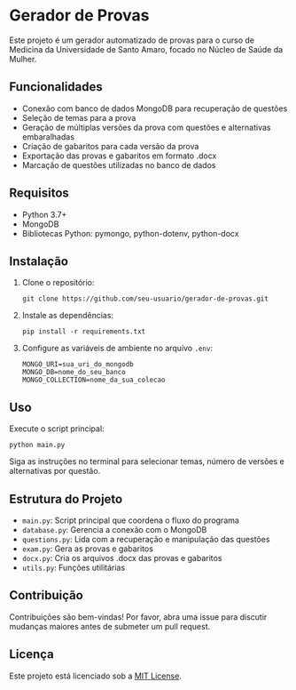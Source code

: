 # Gerador de Provas

Este projeto é um gerador automatizado de provas para o curso de Medicina da Universidade de Santo Amaro, focado no Núcleo de Saúde da Mulher.

## Funcionalidades

- Conexão com banco de dados MongoDB para recuperação de questões
- Seleção de temas para a prova
- Geração de múltiplas versões da prova com questões e alternativas embaralhadas
- Criação de gabaritos para cada versão da prova
- Exportação das provas e gabaritos em formato .docx
- Marcação de questões utilizadas no banco de dados

## Requisitos

- Python 3.7+
- MongoDB
- Bibliotecas Python: pymongo, python-dotenv, python-docx

## Instalação

1. Clone o repositório:
   ```
   git clone https://github.com/seu-usuario/gerador-de-provas.git
   ```

2. Instale as dependências:
   ```
   pip install -r requirements.txt
   ```

3. Configure as variáveis de ambiente no arquivo `.env`:
   ```
   MONGO_URI=sua_uri_do_mongodb
   MONGO_DB=nome_do_seu_banco
   MONGO_COLLECTION=nome_da_sua_colecao
   ```

## Uso

Execute o script principal:

```
python main.py
```


Siga as instruções no terminal para selecionar temas, número de versões e alternativas por questão.

## Estrutura do Projeto

- `main.py`: Script principal que coordena o fluxo do programa
- `database.py`: Gerencia a conexão com o MongoDB
- `questions.py`: Lida com a recuperação e manipulação das questões
- `exam.py`: Gera as provas e gabaritos
- `docx.py`: Cria os arquivos .docx das provas e gabaritos
- `utils.py`: Funções utilitárias

## Contribuição

Contribuições são bem-vindas! Por favor, abra uma issue para discutir mudanças maiores antes de submeter um pull request.

## Licença

Este projeto está licenciado sob a [MIT License](LICENSE).